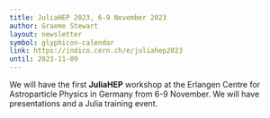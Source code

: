 ```yaml
---
title: JuliaHEP 2023, 6-9 November 2023
author: Graeme Stewart
layout: newsletter
symbol: glyphicon-calendar
link: https://indico.cern.ch/e/juliahep2023
until: 2023-11-09
---
```


We will have the first **JuliaHEP** workshop at the Erlangen Centre for
Astroparticle Physics in Germany from 6-9 November. We will have presentations
and a Julia training event.
